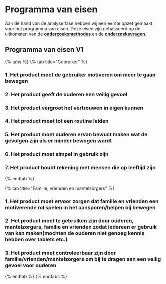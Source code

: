 # Programma van eisen

Aan de hand van de analyse fase hebben wij een eerste opzet gemaakt voor het programma van eisen. Deze eisen zijn gebasseerd op de uitkomsten van de [**onderzoeksmethodes**](./) en de [**onderzoeksvragen**](../onderzoeksvragen/).

## Programma van eisen V1

{% tabs %}
{% tab title="Gebruiker" %}
### 1. Het product moet de gebruiker motiveren om meer te gaan bewegen

### 2. Het product geeft de ouderen een veilig gevoel

### 3. Het product vergroot het vertrouwen in eigen kunnen

### 4. Het product moet tot een routine leiden

### 5. Het product moet ouderen ervan bewust maken wat de gevolgen zijn als er minder bewogen wordt

### 6. Het product moet simpel in gebruik zijn

### 7. Het product houdt rekening met mensen die op leeftijd zijn
{% endtab %}

{% tab title="Familie, vrienden en mantelzorgers" %}
### 1. Het product moet ervoor zorgen dat familie en vrienden een motiverende rol spelen in het aansporen/helpen bij bewegen

### 2. Het product moet te gebruiken zijn door ouderen, mantelzorgers, familie en vrienden zodat iedereen er gebruik van kan maken\(mochten de ouderen niet genoeg kennis hebben over tablets etc.\) 

### 3. Het product moet controleerbaar zijn door familie/vrienden/mantelzorgers om bij te dragen aan een veilig gevoel voor ouderen
{% endtab %}
{% endtabs %}

